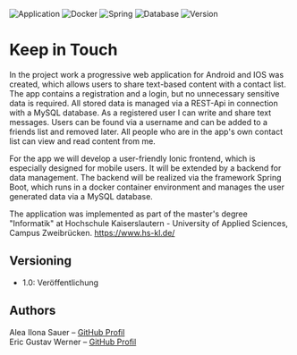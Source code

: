 <!-- Markdown link & img dfn's -->
[application-image]: https://img.shields.io/badge/Application-Ionic-26b0ff.svg

[docker-image]: https://img.shields.io/badge/Docker-Docker-E066FF.svg

[spring-image]: https://img.shields.io/badge/Spring-SpringBoot-00CD66.svg

[database-image]: https://img.shields.io/badge/Database-MySQL-FFC125.svg

[version-image]: https://img.shields.io/badge/Version-1.0-blue.svg

<!-- shields -->
![Application][application-image]
![Docker][docker-image]
![Spring][spring-image]
![Database][database-image]
![Version][version-image]

# Keep in Touch
In the project work a progressive web application for Android and IOS was created, which allows users to share text-based content with a contact list. The app contains a registration and a login, but no unnecessary sensitive data is required. All stored data is managed via a REST-Api in connection with a MySQL database. As a registered user I can write and share text messages. Users can be found via a username and can be added to a friends list and removed later. All people who are in the app's own contact list can view and read content from me. 

For the app we will develop a user-friendly Ionic frontend, which is especially designed for mobile users. It will be extended by a backend for data management. The backend will be realized via the framework Spring Boot, which runs in a docker container environment and manages the user generated data via a MySQL database.

The application was implemented as part of the master's degree "Informatik" at Hochschule Kaiserslautern - University of Applied Sciences, Campus Zweibrücken.
https://www.hs-kl.de/

## Versioning
* 1.0: Veröffentlichung

## Authors
   Alea Ilona Sauer – [GitHub Profil](https://github.com/saalea)<br/>
   Eric Gustav Werner – [GitHub Profil](https://github.com/Gruschtel)
